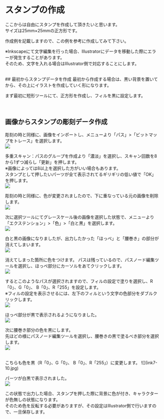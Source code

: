 # スタンプの作成

ここからは自由にスタンプを作成して頂きたいと思います。
<br>
サイズは25mm×25mmの正方形です。

作成例を記載しますので、この例を参考に作成してみて下さい。
<br>

※Inkscapeにて文字編集を行った場合、Illustratorにデータを移動した際にエラーが発生することがあります。
<br>
そのため、文字を入れる場合はIllustrator側で対応することにします。
<br>


<br>
## 最初からスタンプデータを作成
最初から作成する場合は、黒い背景を置いてから、その上にイラストを作成していく形になります。

まず最初に短形ツールにて、正方形を作成し、フィルを黒に設定します。


<br>

## 画像からスタンプの彫刻データ作成

彫刻の時と同様に、画像をインポートし、メニューより「パス」>「ビットマップをトレース」を選択します。
<br>
![](ink7-01.jpg)

多重スキャン：パスのグループを作成より「濃淡」を選択し、スキャン回数を8から1ずつ減らし「更新」を押します。
<br>
※画像によっては8以上を選択した方がいい場合もあります。
<br>
スタンプとして押したいパーツが全て表示されてるギリギリの低い値で「OK」を押します。
<br>
![](ink7-02.jpg)

彫刻の時と同様に、色が変更されましたので、下に重なっている元の画像を削除します。
<br>
![](ink7-03.jpg)

次に選択ツールにてグレースケール後の画像を選択した状態で、メニューより「エクステンション」>「色」>「白と黒」を選択します。
<br>
![](ink7-04.jpg)

白と黒の画像になりましたが、出力したかった「ほっぺ」と「腰巻き」の部分が消えてしまいます。
<br>
![](ink7-05.jpg)

消えてしまった箇所に色をつけます。
パスは残っているので、パスノード編集ツールを選択し、ほっぺ部分にカーソルをあてクリックします。
<br>
![](ink7-06.jpg)

するとこのようなパスが選択されますので、フィルの設定で塗りを選択し、R「0」、G「0」、
B「0」、R「255」を設定します。
<br>
※フィルの設定を表示させるには、左下のフィルという文字の色部分をダブルクリックします。
<br>
![](ink7-07.jpg)

ほっぺ部分が黒で表示されるようになりました。
<br>
![](ink7-08.jpg)

次に腰巻き部分の色を黒にします。
<br>
先ほどの様にパスノード編集ツールを選択し、腰巻きの黒で塗るべき部分を選択します。
<br>
![](ink7-09.jpg)

<br>
こちらも色を黒（R「0」、G「0」、
B「0」、R「255」）に変更します。
![](ink7-10.jpg)

パーツが白黒で表示されました。
<br>
![](ink7-11.jpg)

この状態で出力した場合、スタンプを押した際に背景に色が付き、キャラクターが色無しの状態になります。
<br>
そのため色を反転する必要がありますが、その設定はIllustrator側で行いますので、一旦保存します。